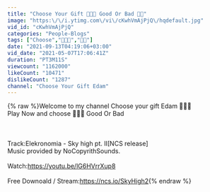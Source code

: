 ```yaml
---
title: "Choose Your Gift 🎁🎁🎁 Good Or Bad 🤔🤔"
image: "https:\/\/i.ytimg.com\/vi\/cKwhVmAjPjQ\/hqdefault.jpg"
vid_id: "cKwhVmAjPjQ"
categories: "People-Blogs"
tags: ["Choose","🎁🎁🎁","🤔🤔"]
date: "2021-09-13T04:19:06+03:00"
vid_date: "2021-05-07T17:06:41Z"
duration: "PT3M11S"
viewcount: "1162000"
likeCount: "10471"
dislikeCount: "1287"
channel: "Choose Your Gift Edam"
---
```

{% raw %}Welcome to my channel Choose your gift Edam 🥰🥰🥰<br />Play Now and choose 🎁🎁🎁 Good Or Bad<br /><br /><br /><br />Track:Elekronomia - Sky high pt. II[NCS release]<br />Music provided by NoCopyrithSounds.<br /><br />Watch:<a rel="nofollow" target="blank" href="https://youtu.be/lG6HVrrXup8">https://youtu.be/lG6HVrrXup8</a><br /><br />Free Downoald / Stream:<a rel="nofollow" target="blank" href="https://ncs.io/SkyHigh2">https://ncs.io/SkyHigh2</a>{% endraw %}
